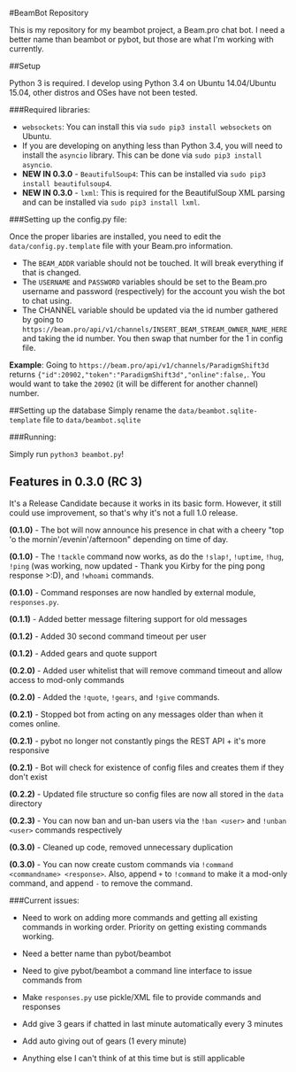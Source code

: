 #BeamBot Repository

This is my repository for my beambot project, a Beam.pro chat bot. I need a better name than beambot or pybot, but those are what I'm working with currently.

##Setup

Python 3 is required. I develop using Python 3.4 on Ubuntu 14.04/Ubuntu 15.04, other distros and OSes have not been tested.

###Required libraries:

* `websockets`: You can install this via `sudo pip3 install websockets` on Ubuntu.
* If you are developing on anything less than Python 3.4, you will need to install the `asyncio` library. This can be done via `sudo pip3 install asyncio`.
* **NEW IN 0.3.0** - `BeautifulSoup4`: This can be installed via `sudo pip3 install beautifulsoup4`.
* **NEW IN 0.3.0** - `lxml`: This is required for the BeautifulSoup XML parsing and can be installed via `sudo pip3 install lxml`.

###Setting up the config.py file:

Once the proper libaries are installed, you need to edit the `data/config.py.template` file with your Beam.pro information.

* The `BEAM_ADDR` variable should not be touched. It will break everything if that is changed.
* The `USERNAME` and `PASSWORD` variables should be set to the Beam.pro username and password (respectively) for the account you wish the bot to chat using.
* The CHANNEL variable should be updated via the id number gathered by going to `https://beam.pro/api/v1/channels/INSERT_BEAM_STREAM_OWNER_NAME_HERE` and taking the id number. You then swap that number for the 1 in config file.

**Example**: Going to `https://beam.pro/api/v1/channels/ParadigmShift3d` returns `{"id":20902,"token":"ParadigmShift3d","online":false,`. You would want to take the `20902` (it will be different for another channel) number.

##Setting up the database
Simply rename the `data/beambot.sqlite-template` file to `data/beambot.sqlite`

###Running:

Simply run `python3 beambot.py`!

## Features in 0.3.0 (RC 3)

It's a Release Candidate because it works in its basic form. However, it still could use improvement, so that's why it's not a full 1.0 release.

**(0.1.0)** - The bot will now announce his presence in chat with a cheery "top 'o the mornin'/evenin'/afternoon" depending on time of day.

**(0.1.0)** - The `!tackle` command now works, as do the `!slap!`, `!uptime`, `!hug`, `!ping` (was working, now updated - Thank you Kirby for the ping pong response >:D),  and `!whoami` commands.

**(0.1.0)** - Command responses are now handled by external module, `responses.py`.

**(0.1.1)** - Added better message filtering support for old messages

**(0.1.2)** - Added 30 second command timeout per user

**(0.1.2)** - Added gears and quote support

**(0.2.0)** - Added user whitelist that will remove command timeout and allow access to mod-only commands

**(0.2.0)** - Added the `!quote`, `!gears`, and `!give` commands.

**(0.2.1)** - Stopped bot from acting on any messages older than when it comes online.

**(0.2.1)** - pybot no longer not constantly pings the REST API + it's more responsive

**(0.2.1)** - Bot will check for existence of config files and creates them if they don't exist

**(0.2.2)** - Updated file structure so config files are now all stored in the `data` directory

**(0.2.3)** - You can now ban and un-ban users via the `!ban <user>` and `!unban <user>` commands respectively

**(0.3.0)** - Cleaned up code, removed unnecessary duplication

**(0.3.0)** - You can now create custom commands via `!command <commandname> <response>`. Also, append `+` to `!command` to make it a mod-only command, and append `-` to remove the command.

###Current issues:

* Need to work on adding more commands and getting all existing commands in working order. Priority on getting existing commands working.

* Need a better name than pybot/beambot

* Need to give pybot/beambot a command line interface to issue commands from

* Make `responses.py` use pickle/XML file to provide commands and responses

* Add give 3 gears if chatted in last minute automatically every 3 minutes

* Add auto giving out of gears (1 every minute) 

* Anything else I can't think of at this time but is still applicable